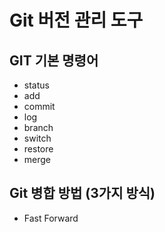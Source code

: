 # Git 버전 관리 도구

## GIT 기본 명령어

- status
- add
- commit
- log
- branch
- switch
- restore
- merge

## Git 병합 방법 (3가지 방식)

- Fast Forward
